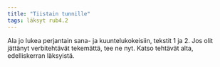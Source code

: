 ```yaml
---
title: "Tiistain tunnille"
tags: läksyt rub4.2
---
```


Ala jo lukea perjantain sana- ja kuuntelukokeisiin, tekstit 1 ja 2. Jos olit jättänyt verbitehtävät tekemättä, tee ne nyt. Katso tehtävät alta, edelliskerran läksyistä.
